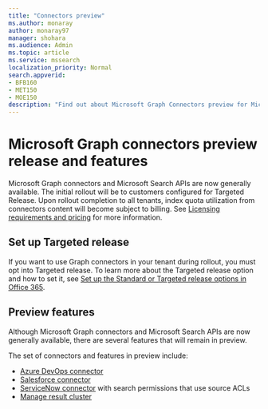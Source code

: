 ```yaml
---
title: "Connectors preview"
ms.author: monaray
author: monaray97
manager: shohara
ms.audience: Admin
ms.topic: article
ms.service: mssearch
localization_priority: Normal
search.appverid:
- BFB160
- MET150
- MOE150
description: "Find out about Microsoft Graph Connectors preview for Microsoft Search."
---
```


# Microsoft Graph connectors preview release and features

Microsoft Graph connectors and Microsoft Search APIs are now generally available. The initial rollout will be to customers configured for Targeted Release. Upon rollout completion to all tenants, index quota utilization from connectors content will become subject to billing. See [Licensing requirements and pricing](licensing.md) for more information.

## Set up Targeted release

If you want to use Graph connectors in your tenant during rollout, you must opt into Targeted release. To learn more about the Targeted release option and how to set it, see [Set up the Standard or Targeted release options in Office 365](https://docs.microsoft.com/office365/admin/manage/release-options-in-office-365?view=o365-worldwide).

## Preview features

Although Microsoft Graph connectors and Microsoft Search APIs are now generally available, there are several features that will remain in preview.

The set of connectors and features in preview include:

* [Azure DevOps connector](azure-devops-connector.md)
* [Salesforce connector](salesforce-connector.md)
* [ServiceNow connector](servicenow.md) with search permissions that use source ACLs
* [Manage result cluster](result-cluster.md)